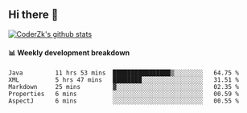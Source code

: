 ## Hi there 👋

[![CoderZk's github stats](https://github-readme-stats.vercel.app/api?username=zhoukuo123&show_icons=true&count_private=true)](https://github.com/anuraghazra/github-readme-stats)

#### :bar_chart: Weekly development breakdown

<!--START_SECTION:waka-->
```text
Java         11 hrs 53 mins  ████████████████▒░░░░░░░░   64.75 % 
XML          5 hrs 47 mins   ████████░░░░░░░░░░░░░░░░░   31.51 % 
Markdown     25 mins         ▓░░░░░░░░░░░░░░░░░░░░░░░░   02.35 % 
Properties   6 mins          ░░░░░░░░░░░░░░░░░░░░░░░░░   00.59 % 
AspectJ      6 mins          ░░░░░░░░░░░░░░░░░░░░░░░░░   00.55 % 
```
<!--END_SECTION:waka-->
